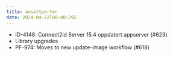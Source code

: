 ```yaml
---
title: ansattporten
date: 2024-04-22T08:40:29Z
---
```

- ID-4148: Connect2id Server 15.4  oppdatert appserver (#623)
- Library upgrades
- PF-974: Moves to new update-image workflow (#618)

